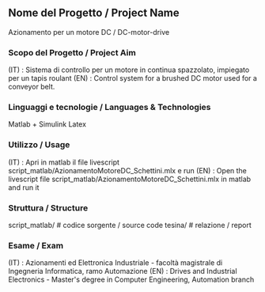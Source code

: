 ## Nome del Progetto / Project Name

Azionamento per un motore DC / DC-motor-drive


### Scopo del Progetto / Project Aim

(IT) : Sistema di controllo per un motore in continua spazzolato, impiegato per un tapis roulant 
(EN) : Control system for a brushed DC motor used for a conveyor belt.


### Linguaggi e tecnologie / Languages & Technologies

Matlab + Simulink
Latex


### Utilizzo / Usage

(IT) : Apri in matlab il file livescript script_matlab/AzionamentoMotoreDC_Schettini.mlx e run
(EN) : Open the livescript file script_matlab/AzionamentoMotoreDC_Schettini.mlx in matlab and run it


### Struttura / Structure

script_matlab/    # codice sorgente / source code
tesina/           # relazione / report


### Esame / Exam

(IT) : Azionamenti ed Elettronica Industriale - facoltà magistrale di Ingegneria Informatica, ramo Automazione
(EN) : Drives and Industrial Electronics - Master's degree in Computer Engineering, Automation branch
